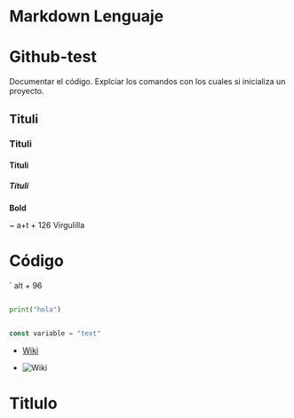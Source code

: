 

# Markdown Lenguaje

# Github-test

Documentar el código.
Explciar los comandos con los cuales si inicializa un proyecto.


## Tituli
### Tituli
#### Tituli
##### Tituli


**Bold**

~ a+t + 126  Virgulilla

# Código

` alt + 96

```python

print("hola")


```

```javascript

const variable = "text"

```

- [Wiki](https://www.kdnuggets.com/2019/01/dimension-reduction-data-science.html)
+ ![Wiki](url)

<h1>Titlulo</h1>
